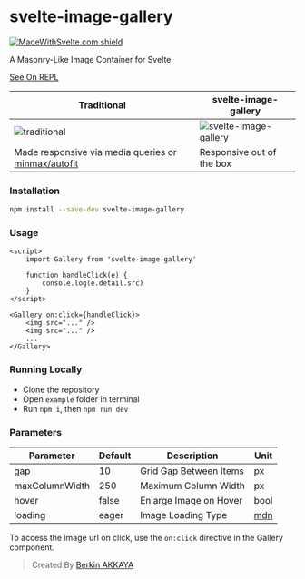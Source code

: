 # svelte-image-gallery

[![MadeWithSvelte.com shield](https://madewithsvelte.com/storage/repo-shields/2648-shield.svg)](https://madewithsvelte.com/p/svelte-image-gallery/shield-link)

A Masonry-Like Image Container for Svelte

[See On REPL][repl]

| Traditional                                                   | svelte-image-gallery         |
| ------------------------------------------------------------- | ---------------------------- |
| ![traditional][ss1]                                           | ![svelte-image-gallery][ss2] |
| Made responsive via media queries or [minmax/autofit][minmax] | Responsive out of the box    |

[ss1]: https://i.imgur.com/rTSftEw.jpg
[ss2]: https://i.imgur.com/CpgVaWm.jpg
[minmax]: https://css-tricks.com/intrinsically-responsive-css-grid-with-minmax-and-min
[repl]: https://svelte.dev/repl/29b37509123b4a4bac808531f39d7d9e?version=3.24.1

### Installation

```sh
npm install --save-dev svelte-image-gallery
```

### Usage

```svelte
<script>
	import Gallery from 'svelte-image-gallery'

	function handleClick(e) {
		console.log(e.detail.src)
	}
</script>

<Gallery on:click={handleClick}>
	<img src="..." />
	<img src="..." />
	...
</Gallery>
```

### Running Locally

-   Clone the repository
-   Open `example` folder in terminal
-   Run `npm i`, then `npm run dev`

### Parameters

| Parameter      | Default | Description            | Unit |
| -------------- | ------- | ---------------------- | ---- |
| gap            | 10      | Grid Gap Between Items | px   |
| maxColumnWidth | 250     | Maximum Column Width   | px   |
| hover          | false   | Enlarge Image on Hover | bool |
| loading        | eager   | Image Loading Type     | [mdn](https://developer.mozilla.org/en-US/docs/Web/API/HTMLImageElement/loading) |

To access the image url on click, use the `on:click` directive in the Gallery component.


> Created By [Berkin AKKAYA](https://berkinakkaya.github.io)
